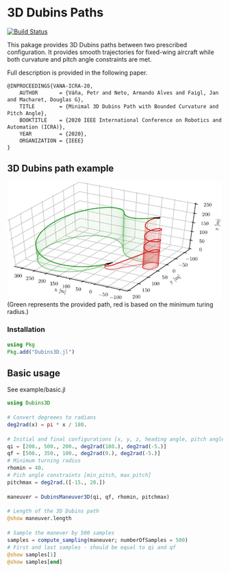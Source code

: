 # 3D Dubins Paths

[![Build Status](https://travis-ci.com/comrob/Dubins3D.jl.svg?branch=master)](https://travis-ci.com/comrob/Dubins3D.jl)

This pakage provides 3D Dubins paths between two prescribed configuration. It provides smooth trajectories for fixed-wing aircraft while both curvature and pitch angle constraints are met.

Full description is provided in the following paper.
```
@INPROCEEDINGS{VANA-ICRA-20, 
    AUTHOR       = {Váňa, Petr and Neto, Armando Alves and Faigl, Jan and Macharet, Douglas G}, 
    TITLE        = {Minimal 3D Dubins Path with Bounded Curvature and Pitch Angle}, 
    BOOKTITLE    = {2020 IEEE International Conference on Robotics and Automation (ICRA)}, 
    YEAR         = {2020}, 
    ORGANIZATION = {IEEE}
} 
```

## 3D Dubins path example

<img src="https://raw.githubusercontent.com/petvana/images/master/dubins3d/example-3d.png" width="500">
(Green represents the provided path, red is based on the minimum turing radius.)


### Installation

```julia
using Pkg
Pkg.add("Dubins3D.jl")
```
## Basic usage

See example/basic.jl

```julia
using Dubins3D

# Convert degreees to radians
deg2rad(x) = pi * x / 180.

# Initial and final configurations [x, y, z, heading angle, pitch angle]
qi = [200., 500., 200., deg2rad(180.), deg2rad(-5.)]
qf = [500., 350., 100., deg2rad(0.), deg2rad(-5.)]
# Minimum turning radius
rhomin = 40.
# Pich angle constraints [min_pitch, max_pitch]
pitchmax = deg2rad.([-15., 20.])

maneuver = DubinsManeuver3D(qi, qf, rhomin, pitchmax)

# Length of the 3D Dubins path
@show maneuver.length

# Sample the manever by 500 samples
samples = compute_sampling(maneuver; numberOfSamples = 500)
# First and last samples - should be equal to qi and qf
@show samples[1]
@show samples[end]
```
